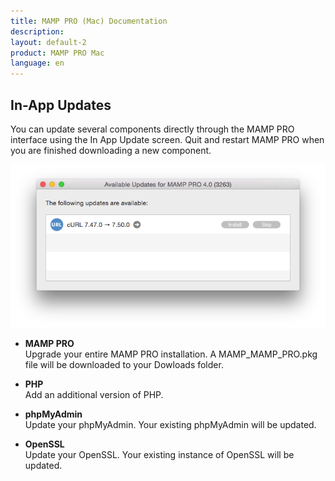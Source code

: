 ```yaml
---
title: MAMP PRO (Mac) Documentation
description: 
layout: default-2
product: MAMP PRO Mac
language: en
---
```


## In-App Updates

You can update several components directly through the MAMP PRO interface using the In App Update screen. Quit and restart MAMP PRO when you are finished downloading a new component.

![MAMP](Updates.png)

*  **MAMP PRO**  
    Upgrade your entire MAMP PRO installation. A MAMP_MAMP_PRO.pkg file will be downloaded to your Dowloads folder.

*  **PHP**  
    Add an additional version of PHP.

*  **phpMyAdmin**  
    Update your phpMyAdmin. Your existing phpMyAdmin will be updated.

*  **OpenSSL**  
    Update your OpenSSL. Your existing instance of OpenSSL will be updated.


